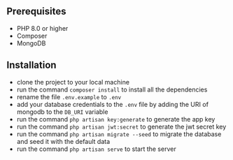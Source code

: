 ## Prerequisites
- PHP 8.0 or higher
- Composer
- MongoDB
## Installation
- clone the project to your local machine
- run the command `composer install` to install all the dependencies
- rename the file `.env.example` to `.env`
- add your database credentials to the `.env` file by adding the URI of mongodb to the `DB_URI` variable
- run the command `php artisan key:generate` to generate the app key
- run the command `php artisan jwt:secret` to generate the jwt secret key
- run the command `php artisan migrate --seed` to migrate the database and seed it with the default data
- run the command `php artisan serve` to start the server